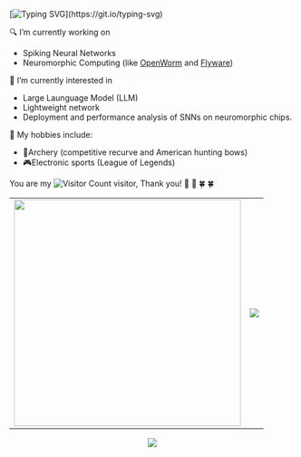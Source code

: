 [![Typing SVG](https://readme-typing-svg.demolab.com?font=Great+Vibes&size=30&color=0ABAB5&center=%E9%94%99%E8%AF%AF%E7%9A%84&vCenter=&multiline=true&repeat=%E7%9C%9F%E7%9A%84&random=%E9%94%99%E8%AF%AF%E7%9A%84&width=435&height=100&lines=I%E2%80%98m+Yimeng+Shan.;Welcome+to+my+personal+homepage.)](https://git.io/typing-svg)

:mag: I’m currently working on 
   - Spiking Neural Networks
   - Neuromorphic Computing (like [OpenWorm](https://github.com/openworm) and [Flyware](https://virtualflybrain.org/))

:gift_heart: I’m currently interested in
   - Large Launguage Model (LLM)
   - Lightweight network
   - Deployment and performance analysis of SNNs on neuromorphic chips.

:green_heart: My hobbies include:
   - :dart:Archery (competitive recurve and American hunting bows)
   - :video_game:Electronic sports (League of Legends)


You are my ![Visitor Count](https://profile-counter.glitch.me/Ym-Shan/count.svg) visitor, Thank you! :rose: :rose: :four_leaf_clover: :four_leaf_clover:


<table align="center" border="0">
  <tr>
    <td valign="middle">
      <img src="https://github-readme-stats.vercel.app/api?username=Ym-Shan&theme=transparent&show_icons=true&hide_border=true" width="400" />
    </td>
    <td valign="middle">
      <img src="https://github-readme-stats.vercel.app/api/top-langs/?username=Ym-Shan&theme=transparent&hide_border=true&layout=donut-vertical&langs_count=6" />
    </td>
  </tr>
</table>


<p align="center">
  <a href="https://skillicons.dev">
    <img align="center" src="https://skillicons.dev/icons?i=anaconda,androidstudio,c,css,docker,git,html,idea,java,js,linux,latex,mysql,mongodb,opencv,ps,pr,pytorch,qt,python&perline=10&theme=light" />
  </a>
</p>

